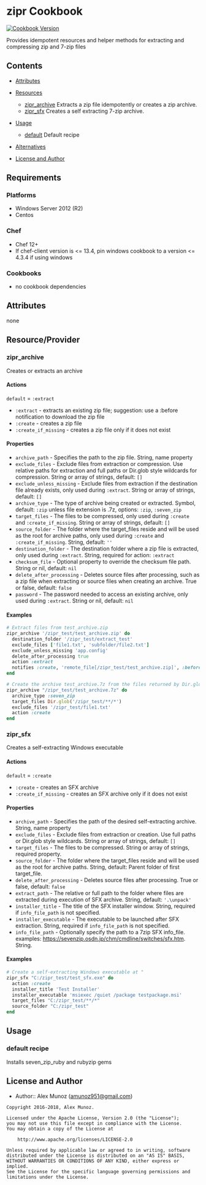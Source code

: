 # zipr Cookbook

[![Cookbook Version](https://img.shields.io/badge/cookbook-4.0.3-green.svg)](https://supermarket.chef.io/cookbooks/zipr)

Provides idempotent resources and helper methods for extracting and compressing zip and 7-zip files

## Contents

- [Attributes](#attributes)
- [Resources](#resources)

  - [zipr_archive](#zipr_extract) Extracts a zip file idempotently or creates a zip archive.
  - [zipr_sfx](#zipr_sfx) Creates a self extracting 7-zip archive.

- [Usage](#usage)

  - [default](#default) Default recipe

- [Alternatives](#alternative-cookbooks)

- [License and Author](#license-and-author)

## Requirements

### Platforms

- Windows Server 2012 (R2)
- Centos

### Chef

- Chef 12+
- If chef-client version is <= 13.4, pin windows cookbook to a version <= 4.3.4 if using windows

### Cookbooks

- no cookbook dependencies

## Attributes

  none

## Resource/Provider

### zipr_archive

Creates or extracts an archive

#### Actions

`default` = `:extract`

- `:extract` - extracts an existing zip file; suggestion: use a :before notification to download the zip file
- `:create` - creates a zip file
- `:create_if_missing` - creates a zip file only if it does not exist

#### Properties

- `archive_path` - Specifies the path to the zip file. String, name property
- `exclude_files` - Exclude files from extraction or compression. Use relative paths for extraction and full paths or Dir.glob style wildcards for compression. String or array of strings, default: `[]`
- `exclude_unless_missing` - Exclude files from extraction if the destination file already exists, only used during `:extract`. String or array of strings, default: `[]`
- `archive_type` - The type of archive being created or extracted. Symbol, default: `:zip` unless file extension is .7z, options: `:zip`, `:seven_zip`
- `target_files` - The files to be compressed, only used during `:create` and `:create_if_missing`. String or array of strings, default: `[]`
- `source_folder` - The folder where the target_files reside and will be used as the root for archive paths, only used during `:create` and `:create_if_missing`. String, default: `''`
- `destination_folder` - The destination folder where a zip file is extracted, only used during `:extract`. String, required for action: `:extract`
- `checksum_file` - Optional property to override the checksum file path. String or nil, default: `nil`
- `delete_after_processing` - Deletes source files after processing, such as a zip file when extracting or source files when creating an archive. True or false, default: `false`
- `password` - The password needed to access an existing archive, only used during `:extract`. String or nil, default: `nil`

#### Examples

```ruby
# Extract files from test_archive.zip
zipr_archive '/zipr_test/test_archive.zip' do
  destination_folder '/zipr_test/extract_test'
  exclude_files ['file1.txt', 'subfolder/file2.txt']
  exclude_unless_missing 'app.config'
  delete_after_processing true
  action :extract
  notifies :create, 'remote_file[/zipr_test/test_archive.zip]', :before
end
```

```ruby
# Create the archive test_archive.7z from the files returned by Dir.glob('/zipr_test/**/*') excluding /zipr_test/file1.txt
zipr_archive "/zipr_test/test_archive.7z" do
  archive_type :seven_zip
  target_files Dir.glob('/zipr_test/**/*')
  exclude_files '/zipr_test/file1.txt'
  action :create
end
```

### zipr_sfx

Creates a self-extracting Windows executable

#### Actions

`default` = `:create`

- `:create` - creates an SFX archive
- `:create_if_missing` - creates an SFX archive only if it does not exist

#### Properties

- `archive_path` - Specifies the path of the desired self-extracting archive. String, name property
- `exclude_files` - Exclude files from extraction or creation. Use full paths or Dir.glob style wildcards. String or array of strings, default: `[]`
- `target_files` - The files to be compressed. String or array of strings, required property.
- `source_folder` - The folder where the target_files reside and will be used as the root for archive paths. String, default: Parent folder of first target_file.
- `delete_after_processing` - Deletes source files after processing. True or false, default: `false`
- `extract_path` - The relative or full path to the folder where files are extracted during execution of SFX archive. String, default: `'.\unpack'`
- `installer_title` - The title of the SFX installer window. String, required if `info_file_path` is not specified.
- `installer_executable` - The executable to be launched after SFX extraction. String, required if `info_file_path` is not specified.
- `info_file_path` - Optionally specify the path to a 7zip SFX info_file. examples: https://sevenzip.osdn.jp/chm/cmdline/switches/sfx.htm. String.

#### Examples

```ruby
# Create a self-extracting Windows executable at "
zipr_sfx "C:/zipr_test/test_sfx.exe" do
  action :create
  installer_title 'Test Installer'
  installer_executable 'msiexec /quiet /package testpackage.msi'
  target_files "C:/zipr_test/**/*"
  source_folder "C:/zipr_test"
end
```

## Usage

### default recipe

Installs seven_zip_ruby and rubyzip gems

## License and Author

- Author:: Alex Munoz ([amunoz951@gmail.com](mailto:amunoz951@gmail.com))

```text
Copyright 2016-2018, Alex Munoz.

Licensed under the Apache License, Version 2.0 (the "License");
you may not use this file except in compliance with the License.
You may obtain a copy of the License at

    http://www.apache.org/licenses/LICENSE-2.0

Unless required by applicable law or agreed to in writing, software
distributed under the License is distributed on an "AS IS" BASIS,
WITHOUT WARRANTIES OR CONDITIONS OF ANY KIND, either express or implied.
See the License for the specific language governing permissions and
limitations under the License.
```
